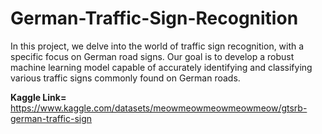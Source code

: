 # German-Traffic-Sign-Recognition
In this project, we delve into the world of traffic sign recognition, with a specific focus on German road signs. Our goal is to develop a robust machine learning model capable of accurately identifying and classifying various traffic signs commonly found on German roads.

**Kaggle Link=** https://www.kaggle.com/datasets/meowmeowmeowmeowmeow/gtsrb-german-traffic-sign
